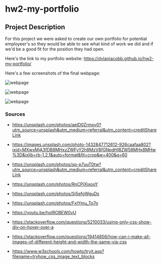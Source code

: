 # hw2-my-portfolio

## **Project Description**
For this project we were asked to create our own portfolio for potential employeer's so they would be able to see what kind of work we did and if we'd be a good fit for the position they had open.

Here's the link to my portfolio website: https://dylanjacobb.github.io/hw2-my-portfolio/

Here's a few screenshots of the final webpage:

![webpage](https://user-images.githubusercontent.com/75706156/107603979-932c0b80-6bfc-11eb-8faa-dbd054d27936.png)

![webpage](https://user-images.githubusercontent.com/75706156/107603978-932c0b80-6bfc-11eb-9403-fcecebaf6128.png)

![webpage](https://user-images.githubusercontent.com/75706156/107603977-932c0b80-6bfc-11eb-9116-deeda8e034c6.png)

### **Sources**
* https://unsplash.com/photos/aelD0Zrmsy0?utm_source=unsplash&utm_medium=referral&utm_content=creditShareLink
* https://images.unsplash.com/photo-1432847712612-926caafaa802?ixid=MXwxMjA3fDB8MHxzZWFyY2h8MzV8fGNpdHl8ZW58MHx8MHw%3D&ixlib=rb-1.2.1&auto=format&fit=crop&w=400&q=60

* https://unsplash.com/photos/sp-p7uuT0tw?utm_source=unsplash&utm_medium=referral&utm_content=creditShareLink

* https://unsplash.com/photos/RnCPiXixooY

* https://unsplash.com/photos/Sj5efgWguDs

* https://unsplash.com/photos/FxlYmu_To7o

* https://youtu.be/hoIROBEW0vU

* https://stackoverflow.com/questions/5210033/using-only-css-show-div-on-hover-over-a
* https://stackoverflow.com/questions/19414856/how-can-i-make-all-images-of-different-height-and-width-the-same-via-css

* https://www.w3schools.com/howto/tryit.asp?filename=tryhow_css_image_text_blocks



<!-- AS AN employer
I WANT to view a potential employee's deployed portfolio of work samples
SO THAT I can review samples of their work and assess whether they're a good candidate for an open position -->

<!-- GIVEN I need to sample a potential employee's previous work
WHEN I load their portfolio
THEN I am presented with the developer's name, a recent photo, and links to sections about them, their work, and how to contact them
WHEN I click one of the links in the navigation
THEN the UI scrolls to the corresponding section
WHEN I click on the link to the section about their work
THEN the UI scrolls to a section with titled images of the developer's applications
WHEN I am presented with the developer's first application
THEN that application's image should be larger in size than the others
WHEN I click on the images of the applications
THEN I am taken to that deployed application
WHEN I resize the page or view the site on various screens and devices
THEN I am presented with a responsive layout that adapts to my viewport -->

